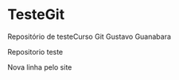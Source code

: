# TesteGit

Repositório de testeCurso Git Gustavo Guanabara

Repositorio teste

Nova linha pelo site
